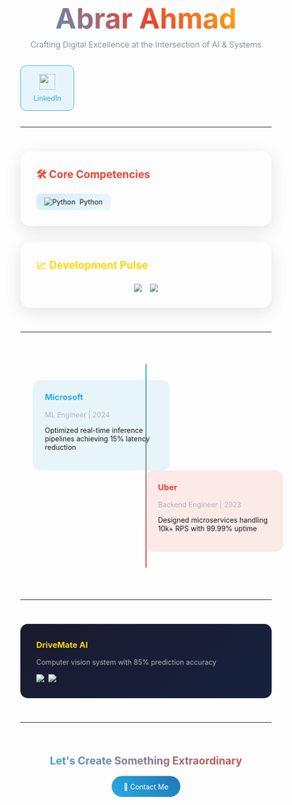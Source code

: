 <div align="center">

<!-- Animated Gradient Header -->
<h1 style="font-size: 3.5rem; background: linear-gradient(45deg, #29ABE2, #EA4335, #FFD700); -webkit-background-clip: text; -webkit-text-fill-color: transparent; margin-bottom: 0">
  Abrar Ahmad
</h1>

<h3 style="font-weight: 300; margin-top: 0.5rem; color: #6c757d">
  Crafting Digital Excellence at the Intersection of AI & Systems
</h3>

<!-- Floating Social Matrix -->
<div style="display: grid; grid-template-columns: repeat(4, 1fr); gap: 1.5rem; margin: 2rem 0">
  <a href="https://www.linkedin.com/in/abrar-ahmad-36b949271/" style="text-decoration: none; transition: transform 0.3s ease" onmouseover="this.style.transform='translateY(-5px)'" onmouseout="this.style.transform='none'">
    <div style="background: rgba(41, 171, 226, 0.1); padding: 1rem; border-radius: 12px; border: 1px solid #29ABE2">
      <img src="https://icongr.am/feather/linkedin.svg?color=29ABE2" width="32">
      <p style="margin: 0.5rem 0 0; color: #29ABE2">LinkedIn</p>
    </div>
  </a>
  <!-- Repeat for other social links with different colors -->
</div>

</div>

---

<!-- Glassmorphism Panels -->
<div style="display: grid; grid-template-columns: repeat(auto-fit, minmax(300px, 1fr)); gap: 2rem; margin: 3rem 0">

<!-- Tech Stack Card -->
<div style="background: rgba(255, 255, 255, 0.05); backdrop-filter: blur(10px); border-radius: 20px; padding: 2rem; box-shadow: 0 8px 32px rgba(0, 0, 0, 0.1)">
  <h2 style="margin-top: 0; color: #EA4335">🛠 Core Competencies</h2>
  
  <div style="display: flex; flex-wrap: wrap; gap: 0.8rem">
    <div style="background: linear-gradient(145deg, #29ABE233, #29ABE211); padding: 0.5rem 1rem; border-radius: 8px; display: flex; align-items: center; gap: 0.5rem">
      <img src="https://icongr.am/devicon/python-original.svg?size=24&color=3776AB" alt="Python">
      <span>Python</span>
    </div>
    <!-- Add other tech stack items -->
  </div>
</div>

<!-- Stats Card -->
<div style="background: rgba(255, 255, 255, 0.05); backdrop-filter: blur(10px); border-radius: 20px; padding: 2rem; box-shadow: 0 8px 32px rgba(0, 0, 0, 0.1)">
  <h2 style="margin-top: 0; color: #FFD700">📈 Development Pulse</h2>
  
  <div style="display: flex; justify-content: center; gap: 1rem; flex-wrap: wrap">
    <img src="https://github-readme-stats.vercel.app/api?username=abrarahmad1510&theme=algolia&show_icons=true&bg_color=00000000&hide_border=true">
    <img src="https://github-readme-stats.vercel.app/api/top-langs/?username=abrarahmad1510&layout=compact&theme=algolia&bg_color=00000000&hide_border=true">
  </div>
</div>

</div>

---

<!-- Experience Timeline -->
<div style="position: relative; margin: 4rem 0">

<!-- Timeline Line -->
<div style="position: absolute; left: 50%; transform: translateX(-50%); width: 2px; height: 100%; background: linear-gradient(180deg, #29ABE2, #EA4335)"></div>

<!-- Timeline Items -->
<div style="position: relative; padding: 2rem 0">
  <div style="width: 45%; background: rgba(41, 171, 226, 0.1); padding: 1.5rem; border-radius: 15px; position: relative; left: 5%">
    <h3 style="color: #29ABE2; margin-top: 0">Microsoft</h3>
    <p style="color: #adb5bd">ML Engineer | 2024</p>
    <p>Optimized real-time inference pipelines achieving 15% latency reduction</p>
  </div>
  
  <div style="width: 45%; background: rgba(234, 67, 53, 0.1); padding: 1.5rem; border-radius: 15px; position: relative; left: 50%">
    <h3 style="color: #EA4335; margin-top: 0">Uber</h3>
    <p style="color: #adb5bd">Backend Engineer | 2023</p>
    <p>Designed microservices handling 10k+ RPS with 99.99% uptime</p>
  </div>
</div>

</div>

---

<!-- Project Showcase -->
<div style="display: grid; grid-template-columns: repeat(auto-fit, minmax(300px, 1fr)); gap: 2rem; margin: 3rem 0">

<div style="background: linear-gradient(145deg, #1a1a2e, #16213e); padding: 2rem; border-radius: 15px; transition: transform 0.3s ease" onmouseover="this.style.transform='translateY(-10px)'" onmouseout="this.style.transform='none'">
  <h3 style="color: #FFD700; margin-top: 0">DriveMate AI</h3>
  <p style="color: #adb5bd">Computer vision system with 85% prediction accuracy</p>
  <div style="display: flex; gap: 0.5rem; margin-top: 1rem">
    <img src="https://img.shields.io/badge/-Python-3776AB?logo=python">
    <img src="https://img.shields.io/badge/-TensorFlow-FF6F00?logo=tensorflow">
  </div>
</div>

<!-- Add more project cards -->

</div>

---

<div align="center" style="margin: 4rem 0">
  <h2 style="background: linear-gradient(45deg, #29ABE2, #EA4335); -webkit-background-clip: text; -webkit-text-fill-color: transparent">
    Let's Create Something Extraordinary
  </h2>
  <div style="display: flex; gap: 1rem; justify-content: center">
    <a href="mailto:abrarahmad.professional@gmail.com" style="display: inline-flex; align-items: center; padding: 0.8rem 1.5rem; background: linear-gradient(45deg, #29ABE2, #1f77b4); color: white; border-radius: 50px; text-decoration: none; transition: transform 0.3s ease" onmouseover="this.style.transform='scale(1.05)'" onmouseout="this.style.transform='none'">
      📩 Contact Me
    </a>
  </div>
</div>
